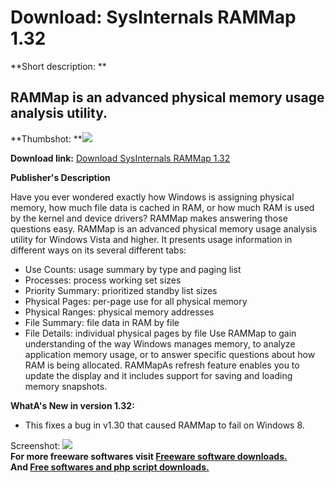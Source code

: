 # Download: SysInternals RAMMap 1.32

**Short description: **

## RAMMap is an advanced physical memory usage analysis utility.

  
**Thumbshot: **![](http://www.freewarefiles.com/screenshot/rammap1_md.jpg)   
  
**Download link:** [Download SysInternals RAMMap 1.32](http://freesoftwares.boysofts.com/RAMMap_program_57241.html)  
  

**Publisher's Description**  
  

Have you ever wondered exactly how Windows is assigning physical memory, how
much file data is cached in RAM, or how much RAM is used by the kernel and
device drivers? RAMMap makes answering those questions easy. RAMMap is an
advanced physical memory usage analysis utility for Windows Vista and higher.
It presents usage information in different ways on its several different tabs:

  * Use Counts: usage summary by type and paging list 
  * Processes: process working set sizes 
  * Priority Summary: prioritized standby list sizes 
  * Physical Pages: per-page use for all physical memory 
  * Physical Ranges: physical memory addresses 
  * File Summary: file data in RAM by file 
  * File Details: individual physical pages by file 
Use RAMMap to gain understanding of the way Windows manages memory, to analyze
application memory usage, or to answer specific questions about how RAM is
being allocated. RAMMapAs refresh feature enables you to update the display
and it includes support for saving and loading memory snapshots.

**WhatA's New in version 1.32:**

  * This fixes a bug in v1.30 that caused RAMMap to fail on Windows 8. 

  
  
Screenshot: ![](http://www.freewarefiles.com/screenshot/rammap1.jpg)  
**For more freeware softwares visit [Freeware software downloads.](http://freesoftwares.boysofts.com/)**   
**And [Free softwares and php script downloads.](http://www.boysofts.com/)**

